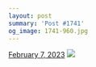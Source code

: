 ```yaml
---
layout: post
summary: 'Post #1741'
og_image: 1741-960.jpg
---
```


<p>
  <time>
    <a href="/1741">February 7, 2023</a>
  </time>
  <a href="/1741">
    <img src="{{ site.assets_url }}/1741-480.jpg" srcset="{{ site.assets_url }}/1741-240.jpg 240w, {{ site.assets_url }}/1741-480.jpg 480w, {{ site.assets_url }}/1741-720.jpg 720w, {{ site.assets_url }}/1741-960.jpg 960w" sizes="(min-width: 700px) 50vw, calc(100vw - 2rem)" />
  </a>
</p>
